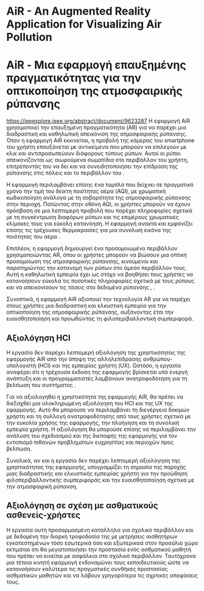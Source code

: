 # AiR - An Augmented Reality Application for Visualizing Air Pollution
# AiR - Μια εφαρμογή επαυξημένης πραγματικότητας για την οπτικοποίηση της ατμοσφαιρικής ρύπανσης
https://ieeexplore.ieee.org/abstract/document/9623287
Η εφαρμογή AiR χρησιμοποιεί την επαυξημένη πραγματικότητα (AR) για να παρέχει μια διαδραστική και καθηλωτική απεικόνιση της ατμοσφαιρικής ρύπανσης. Όταν η εφαρμογή AiR εκκινείται, η προβολή της κάμερας του smartphone του χρήστη επαυξάνεται με αντικείμενα που μπορούν να επιλεγούν με κλικ και αντιπροσωπεύουν διάφορους τύπους ρύπων. Αυτοί οι ρύποι απεικονίζονται ως αιωρούμενα σωματίδια στο περιβάλλον του χρήστη, επιτρέποντάς του να δει και να συνειδητοποιήσει την επίδραση της ρύπανσης στις πόλεις και το περιβάλλον του . 

Η εφαρμογή περιλαμβάνει επίσης ένα ταμπλό που δείχνει σε πραγματικό χρόνο την τιμή του δείκτη ποιότητας αέρα (AQI), με χρωματική κωδικοποίηση ανάλογα με τη σοβαρότητα της ατμοσφαιρικής ρύπανσης στην περιοχή. Πατώντας στην οθόνη AQI, οι χρήστες μπορούν να έχουν πρόσβαση σε μια λεπτομερή προβολή που παρέχει πληροφορίες σχετικά με τη συγκέντρωση διαφόρων ρύπων και τις επιμέρους χρωματικές κλίμακες τους για εύκολη κατανόηση. Η εφαρμογή ανακτά και εμφανίζει επίσης τις τρέχουσες θερμοκρασίες για μια συνολική εικόνα της ποιότητας του αέρα .

Επιπλέον, η εφαρμογή δημιουργεί ένα προσομοιωμένο περιβάλλον χρησιμοποιώντας AR, όπου οι χρήστες μπορούν να βιώσουν μια οπτική προσομοίωση της ατμοσφαιρικής ρύπανσης, κινούμενοι και παρατηρώντας την κατανομή των ρύπων στο άμεσο περιβάλλον τους. Αυτή η καθηλωτική εμπειρία έχει ως στόχο να βοηθήσει τους χρήστες να κατανοήσουν εύκολα τις ποσοτικές πληροφορίες σχετικά με τους ρύπους και να απεικονίσουν τις τάσεις στα δεδομένα ρύπανσης , .

Συνοπτικά, η εφαρμογή AiR αξιοποιεί την τεχνολογία AR για να παρέχει στους χρήστες μια διαδραστική και ελκυστική εμπειρία για την οπτικοποίηση της ατμοσφαιρικής ρύπανσης, αυξάνοντας έτσι την ευαισθητοποίηση και προωθώντας τη φιλοπεριβαλλοντική συμπεριφορά.
## Αξιολόγηση HCI
Η εργασία δεν παρέχει λεπτομερή αξιολόγηση της χρηστικότητας της εφαρμογής AiR από την άποψη της αλληλεπίδρασης ανθρώπου-υπολογιστή (HCI) και της εμπειρίας χρήστη (UX). Ωστόσο, η εργασία αναφέρει ότι η τρέχουσα έκδοση της εφαρμογής βρίσκεται υπό ενεργή ανάπτυξη και οι προγραμματιστές λαμβάνουν ανατροφοδότηση για τη βελτίωση του συστήματος . 

Για να αξιολογηθεί η χρηστικότητα της εφαρμογής AiR, θα πρέπει να διεξαχθεί μια ολοκληρωμένη αξιολόγηση του HCI και της UX της εφαρμογής. Αυτό θα μπορούσε να περιλαμβάνει τη διενέργεια δοκιμών χρήστη και τη συλλογή ανατροφοδότησης από τους χρήστες σχετικά με την ευκολία χρήσης της εφαρμογής, την πλοήγηση και τη συνολική εμπειρία χρήστη. Η αξιολόγηση θα μπορούσε επίσης να περιλαμβάνει την ανάλυση του σχεδιασμού και της διεπαφής της εφαρμογής για τον εντοπισμό πιθανών προβλημάτων ευχρηστίας και περιοχών προς βελτίωση.

Συνολικά, αν και η εργασία δεν παρέχει λεπτομερή αξιολόγηση της χρηστικότητας της εφαρμογής, υπογραμμίζει τη σημασία της παροχής μιας διαδραστικής και ελκυστικής εμπειρίας χρήστη για την προώθηση φιλοπεριβαλλοντικής συμπεριφοράς και την ευαισθητοποίηση σχετικά με την ατμοσφαιρική ρύπανση.
## Αξιολόγηση σε σχέση με ασθματικούς ασθενείς-χρήστες
Η εργασία αυτή προσαρμοσμένη κατάλληλα για σχολικό περιβάλλον και με δεδομένη την διαρκή τροφοδοσία της με μετρήσεις αισθητήρων εγκατεστημένων τόσο εσωτερικά όσο και εξωτερικαά στον προαύλιο χώρο εκτιμάται ότι θα μεγιστοποιήσει την προστασία ενός ασθματικού μαθητή που πρέπει να κινείται με ασφάλεια στο σχολικό περιβάλλον.
Ταυτόχρονα μια τέτοια κινητή εφαρμογή ενδυναμώνει τους εκπαιδευτικούς ώστε να κατανοήσουν καλύτερα τις πραγματικές συνθήκες προστασίας ασθματικών μαθητών και να λάβουν γρηγορότερα τις σχρτικές αποφάσεις τους.
